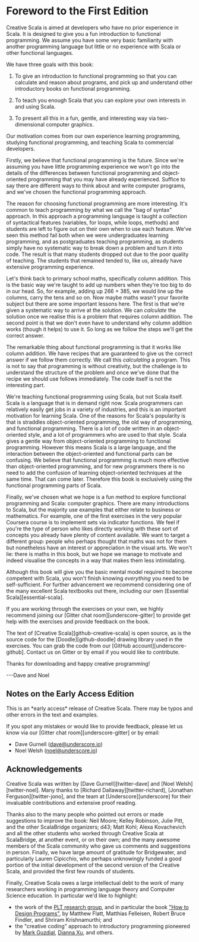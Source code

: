# Foreword to the First Edition

Creative Scala is aimed at developers who have no prior experience in Scala.
It is designed to give you a fun introduction to functional programming.
We assume you have some very basic familiarity with another programming language but little or no experience with Scala or other functional languages.

We have three goals with this book:

1. To give an introduction to functional programming so that you can calculate and reason about programs, and pick up and understand other introductory books on functional programming.

2. To teach you enough Scala that you can explore your own interests in and using Scala.

3. To present all this in a fun, gentle, and interesting way via two-dimensional computer graphics.

Our motivation comes from our own experience learning programming, studying functional programming, and teaching Scala to commercial developers.

Firstly, we believe that functional programming is the future.
Since we're assuming you have little programming experience we won't go into the details of the differences between functional programming and object-oriented programming that you may have already experienced.
Suffice to say there are different ways to think about and write computer programs, and we've chosen the functional programming approach.

The reason for choosing functional programming are more interesting.
It's common to teach programming by what we call the "bag of syntax" approach.
In this approach a programming language is taught a collection of syntactical features (variables, for loops, while loops, methods) and students are left to figure out on their own when to use each feature.
We've seen this method fail both when we were undergraduates learning programming, and as postgraduates teaching programming, as students simply have no systematic way to break down a problem and turn it into code.
The result is that many students dropped out due to the poor quality of teaching.
The students that remained tended to, like us, already have extensive programming experience.

Let's think back to primary school maths, specifically column addition.
This is the basic way we're taught to add up numbers when they're too big to do in our head.
So, for example, adding up 266 + 385, we would line up the columns, carry the tens and so on.
Now maybe maths wasn't your favorite subject but there are some important lessons here.
The first is that we're given a systematic way to arrive at the solution.
We can *calculate* the solution once we realise this is a problem that requires column addition.
The second point is that we don't even have to understand why column addition works (though it helps) to use it.
So long as we follow the steps we'll get the correct answer.

The remarkable thing about functional programming is that it works like column addition.
We have recipes that are guaranteed to give us the correct answer if we follow them correctly.
We call this *calculating* a program.
This is not to say that programming is without creativity, but the challenge is to understand the structure of the problem and once we've done that the recipe we should use follows immediately.
The code itself is not the interesting part.

We're teaching functional programming using Scala, but not Scala itself.
Scala is a language that is in demand right now.
Scala programmers can relatively easily get jobs in a variety of industries, and this is an important motivation for learning Scala.
One of the reasons for Scala's popularity is that is straddles object-oriented programming, the old way of programming, and functional programming.
There is a lot of code written in an object-oriented style, and a lot of programmers who are used to that style.
Scala gives a gentle way from object-oriented programming to functional programming.
However this means Scala is a large language, and the interaction between the object-oriented and functional parts can be confusing.
We believe that functional programming is much more effective than object-oriented programming, and for new programmers there is no need to add the confusion of learning object-oriented techniques at the same time.
That can come later.
Therefore this book is exclusively using the functional programming parts of Scala.

Finally, we've chosen what we hope is a fun method to explore functional programming and Scala: computer graphics.
There are many introductions to Scala, but the majority use examples that either relate to business or mathematics.
For example, one of the first exercises in the very popular Coursera course is to implement sets via indicator functions.
We feel if you're the type of person who likes directly working with these sort of concepts you already have plenty of content available.
We want to target a different group: people who perhaps thought that maths was not for them but nonetheless have an interest or appreciation in the visual arts.
We won't lie: there is maths in this book, but we hope we manage to motivate and indeed visualise the concepts in a way that makes them less intimidating.

Although this book will give you the basic mental model
required to become competent with Scala,
you won't finish knowing *everything* you need to be self-sufficient.
For further advancement we recommend considering one of the many excellent
Scala textbooks out there, including our own [Essential Scala][essential-scala].

If you are working through the exercises on your own,
we highly recommend joining our [Gitter chat room][underscore-gitter]
to provide get help with the exercises and provide feedback on the book.

The text of [Creative Scala][github-creative-scala] is open source,
as is the source code for the [Doodle][github-doodle]
drawing library used in the exercises.
You can grab the code from our [GitHub account][underscore-github].
Contact us on Gitter or by email if you would like to contribute.

Thanks for downloading and happy creative programming!

---Dave and Noel

## Notes on the Early Access Edition

<div class="callout callout-danger">
This is an *early access* release of Creative Scala.
There may be typos and other errors in the text and examples.

If you spot any mistakes or would like to provide feedback,
please let us know via our [Gitter chat room][underscore-gitter]
or by email:

 - Dave Gurnell ([dave@underscore.io](mailto:dave@underscore.io))
 - Noel Welsh ([noel@underscore.io](mailto:noel@underscore.io))
</div>

## Acknowledgements

Creative Scala was written by [Dave Gurnell][twitter-dave] and [Noel Welsh][twitter-noel]. Many thanks to [Richard Dallaway][twitter-richard], [Jonathan Ferguson][twitter-jono], and the team at [Underscore][underscore] for their invaluable contributions and extensive proof reading.

Thanks also to the many people who pointed out errors or made suggestions to improve the book: Neil Moore; Kelley Robinson, Julie Pitt, and the other ScalaBridge organizers; d43; Matt Kohl; Alexa Kovachevich and all the other students who worked through Creative Scala at ScalaBridge, at another event, or on their own; and the many awesome members of the Scala community who gave us comments and suggestions in person. Finally, we have large amount of gratitude for Bridgewater, and particularly Lauren Cipicchio, who perhaps unknowingly funded a good portion of the initial development of the second version of the Creative Scala, and provided the first few rounds of students.

Finally, Creative Scala owes a large intellectual debt to the work of many researchers working in programming language theory and Computer Science education. In particular we'd like to highlight:

- the work of the [PLT research group](http://racket-lang.org/plt.html), and in particular the book ["How to Design Programs"](http://htdp.org/), by Matthew Flatt, Matthias Felleisen, Robert Bruce Findler, and Shriram Krishnamurthi; and
- the "creative coding" approach to introductory programming pioneered by [Mark Guzdial](https://www.cc.gatech.edu/faculty/mark.guzdial/), [Dianna Xu](https://cs.brynmawr.edu/~dxu/), and others.
